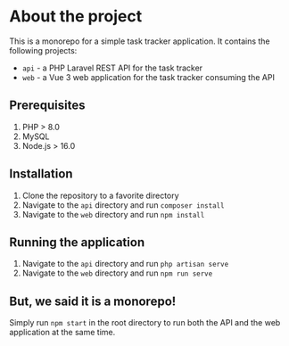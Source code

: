 # About the project

This is a monorepo for a simple task tracker application. It contains the following projects:
- `api` - a PHP Laravel REST API for the task tracker
- `web` - a Vue 3 web application for the task tracker consuming the API

## Prerequisites
1. PHP > 8.0
2. MySQL
3. Node.js > 16.0

## Installation
1. Clone the repository to a favorite directory
2. Navigate to the `api` directory and run `composer install`
3. Navigate to the `web` directory and run `npm install`


## Running the application
1. Navigate to the `api` directory and run `php artisan serve`
2. Navigate to the `web` directory and run `npm run serve`


## But, we said it is a monorepo!
Simply run `npm start` in the root directory to run both the API and the web application at the same time.